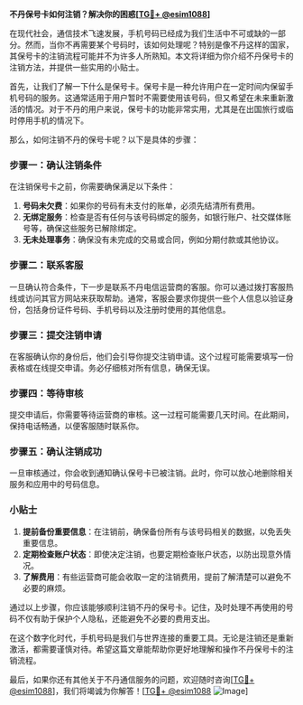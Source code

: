**不丹保号卡如何注销？解决你的困惑[[TG💪+ @esim1088](https://t.me/s/esim1088)]**

在现代社会，通信技术飞速发展，手机号码已经成为我们生活中不可或缺的一部分。然而，当你不再需要某个号码时，该如何处理呢？特别是像不丹这样的国家，其保号卡的注销流程可能并不为许多人所熟知。本文将详细为你介绍不丹保号卡的注销方法，并提供一些实用的小贴士。

首先，让我们了解一下什么是保号卡。保号卡是一种允许用户在一定时间内保留手机号码的服务。这通常适用于用户暂时不需要使用该号码，但又希望在未来重新激活的情况。对于不丹的用户来说，保号卡的功能非常实用，尤其是在出国旅行或临时停用手机的情况下。

那么，如何注销不丹的保号卡呢？以下是具体的步骤：

### 步骤一：确认注销条件

在注销保号卡之前，你需要确保满足以下条件：
1. **号码未欠费**：如果你的号码有未支付的账单，必须先结清所有费用。
2. **无绑定服务**：检查是否有任何与该号码绑定的服务，如银行账户、社交媒体账号等，确保这些服务已解除绑定。
3. **无未处理事务**：确保没有未完成的交易或合同，例如分期付款或其他协议。

### 步骤二：联系客服

一旦确认符合条件，下一步是联系不丹电信运营商的客服。你可以通过拨打客服热线或访问其官方网站来获取帮助。通常，客服会要求你提供一些个人信息以验证身份，包括身份证件号码、手机号码以及注册时使用的其他信息。

### 步骤三：提交注销申请

在客服确认你的身份后，他们会引导你提交注销申请。这个过程可能需要填写一份表格或在线提交申请。务必仔细核对所有信息，确保无误。

### 步骤四：等待审核

提交申请后，你需要等待运营商的审核。这一过程可能需要几天时间。在此期间，保持电话畅通，以便客服随时联系你。

### 步骤五：确认注销成功

一旦审核通过，你会收到通知确认保号卡已被注销。此时，你可以放心地删除相关服务和应用中的号码信息。

### 小贴士

1. **提前备份重要信息**：在注销前，确保备份所有与该号码相关的数据，以免丢失重要信息。
2. **定期检查账户状态**：即使决定注销，也要定期检查账户状态，以防出现意外情况。
3. **了解费用**：有些运营商可能会收取一定的注销费用，提前了解清楚可以避免不必要的麻烦。

通过以上步骤，你应该能够顺利注销不丹的保号卡。记住，及时处理不再使用的号码不仅有助于保护个人隐私，还能避免不必要的费用支出。

在这个数字化时代，手机号码是我们与世界连接的重要工具。无论是注销还是重新激活，都需要谨慎对待。希望这篇文章能帮助你更好地理解和操作不丹保号卡的注销流程。

最后，如果你还有其他关于不丹通信服务的问题，欢迎随时咨询[[TG💪+ @esim1088](https://t.me/s/esim1088)]，我们将竭诚为你解答！[[TG💪+ @esim1088](https://t.me/s/esim1088) ![Image](https://i.postimg.cc/4NQfJmqS/Snipaste-2025-05-13-00-14-12.png)]